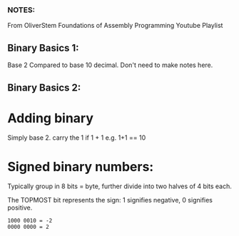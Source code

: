 ### NOTES:

From OliverStem Foundations of Assembly Programming Youtube Playlist

## Binary Basics 1:
Base 2 Compared to base 10 decimal. Don't need to make notes here.

## Binary Basics 2:

# Adding binary
Simply base 2. carry the 1 if 1 + 1
e.g. 1+1 == 10

# Signed binary numbers:
Typically group in 8 bits = byte, further divide into two halves of 4 bits each.

The TOPMOST bit represents the sign: 1 signifies negative, 0 signifies positive.
```
1000 0010 = -2
0000 0000 = 2
```
